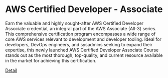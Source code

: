 # AWS Certified Developer - Associate

Earn the valuable and highly sought-after AWS Certified Developer Associate credential, an integral part of the AWS Associate (All-3) series. This comprehensive certification program encompasses a wide range of core AWS services relevant to development and developer tooling. Ideal for developers, DevOps engineers, and sysadmins seeking to expand their expertise, this newly launched AWS Certified Developer Associate Course stands out as the most thorough, top-quality, and current resource available in the market for achieving this certification. 

[Detail](https://eduitfree.com/courses/aws-certified-developer-associate)